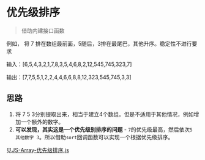 # 优先级排序
> 借助内建接口函数

例如， 将 7 排在数组最前面，5随后，3排在最尾巴，其他升序。稳定性不进行要求

输入：[6,5,4,3,2,1,7,8,3,5,4,6,8,2,12,545,745,323,7]

输出：[7,7,5,5,1,2,2,4,4,6,6,8,8,12,323,545,745,3,3]

## 思路

1. 将 7 5 3分别提取出来，相当于建立4个数组。但是不适用于其他情况，例如增加一个额外的数字。
2. **可以发现，其实这是一个优先级别排序的问题** - `7`的优先级最高，然后依次`5 其他数字 3`。所以借助`sort`回调函数可以实现一个根据优先级排序。

见[JS-Array-优先级排序.js]()
